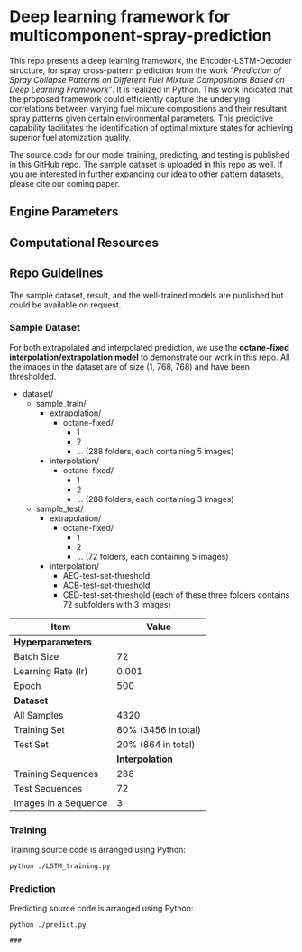 # Deep learning framework for multicomponent-spray-prediction
This repo presents a deep learning framework, the Encoder-LSTM-Decoder structure, for spray cross-pattern prediction from the work *"Prediction of Spray Collapse Patterns on Different Fuel Mixture Compositions Based on Deep Learning Framework"*. It is realized in Python. This work indicated that the proposed framework could efficiently capture the underlying correlations between varying fuel mixture compositions and their resultant spray patterns given certain environmental parameters. This predictive capability facilitates the identification of optimal mixture states for achieving superior fuel atomization quality.

The source code for our model training, predicting, and testing is published in this GitHub repo. The sample dataset is uploaded in this repo as well. If you are interested in further expanding our idea to other pattern datasets, please cite our coming paper.

## Engine Parameters

## Computational Resources

## Repo Guidelines
The sample dataset, result, and the well-trained models are published but could be available on request.
### Sample Dataset
For both extrapolated and interpolated prediction, we use the **octane-fixed interpolation/extrapolation model** to demonstrate our work in this repo.
All the images in the dataset are of size (1, 768, 768) and have been thresholded.

- dataset/
  - sample_train/
    - extrapolation/
      - octane-fixed/
        - 1
        - 2
        - ... (288 folders, each containing 5 images)
    - interpolation/
      - octane-fixed/
        - 1
        - 2
        - ... (288 folders, each containing 3 images)
  - sample_test/
    - extrapolation/
      - octane-fixed/
        - 1
        - 2
        - ... (72 folders, each containing 5 images)
    - interpolation/
      - AEC-test-set-threshold
      - ACB-test-set-threshold
      - CED-test-set-threshold (each of these three folders contains 72 subfolders with 3 images)

| **Item**               | **Value**                      |
|------------------------|--------------------------------|
| **Hyperparameters**    |                                |
| Batch Size             | 72                             |
| Learning Rate (lr)     | 0.001                          |
| Epoch                  | 500                            |
| **Dataset**            |                                |
| All Samples            | 4320                           |
| Training Set           | 80% (3456 in total)            |
| Test Set               | 20% (864 in total)             |
|                        | **Interpolation** | **Extrapolation** |
| Training Sequences     | 288                            | 288 |
| Test Sequences         | 72                             | 72  |
| Images in a Sequence   | 3                              | 5   |


### Training
Training source code is arranged using Python:
```
python ./LSTM_training.py
```

### Prediction
Predicting source code is arranged using Python:
```
python ./predict.py

###
